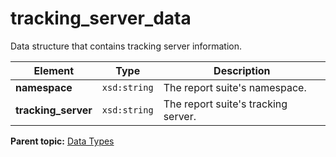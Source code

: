 # tracking_server_data

Data structure that contains tracking server information.

|Element|Type|Description|
|-------|----|-----------|
|**namespace** |`xsd:string` | The report suite's namespace. |
|**tracking_server** |`xsd:string` | The report suite's tracking server. |

**Parent topic:** [Data Types](../data_types/c_datatypes.md)

